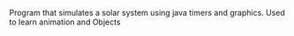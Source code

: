 Program that simulates a solar system using java timers and graphics. Used to learn animation and Objects
